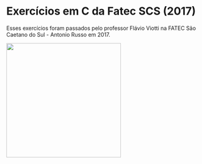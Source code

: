 # Exercícios em C da Fatec SCS (2017)
Esses exercícios foram passados pelo professor Flávio Viotti na FATEC São Caetano do Sul - Antonio Russo em 2017.

<img src="https://github.com/yanm1103/C/assets/28579030/a280e6fb-c668-4ab4-91af-65126f47ae5c" height="300">
